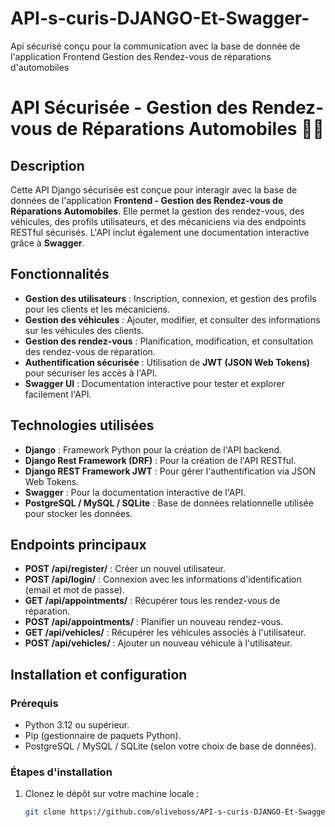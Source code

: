 # API-s-curis-DJANGO-Et-Swagger-
Api sécurisé  conçu pour la communication avec la base de donnée de l'application Frontend Gestion des Rendez-vous de réparations d'automobiles 
# API Sécurisée - Gestion des Rendez-vous de Réparations Automobiles 🚗🔧

## Description
Cette API Django sécurisée est conçue pour interagir avec la base de données de l'application **Frontend - Gestion des Rendez-vous de Réparations Automobiles**. Elle permet la gestion des rendez-vous, des véhicules, des profils utilisateurs, et des mécaniciens via des endpoints RESTful sécurisés. L'API inclut également une documentation interactive grâce à **Swagger**.

## Fonctionnalités
- **Gestion des utilisateurs** : Inscription, connexion, et gestion des profils pour les clients et les mécaniciens.
- **Gestion des véhicules** : Ajouter, modifier, et consulter des informations sur les véhicules des clients.
- **Gestion des rendez-vous** : Planification, modification, et consultation des rendez-vous de réparation.
- **Authentification sécurisée** : Utilisation de **JWT (JSON Web Tokens)** pour sécuriser les accès à l'API.
- **Swagger UI** : Documentation interactive pour tester et explorer facilement l'API.

## Technologies utilisées
- **Django** : Framework Python pour la création de l'API backend.
- **Django Rest Framework (DRF)** : Pour la création de l'API RESTful.
- **Django REST Framework JWT** : Pour gérer l'authentification via JSON Web Tokens.
- **Swagger** : Pour la documentation interactive de l'API.
- **PostgreSQL / MySQL / SQLite** : Base de données relationnelle utilisée pour stocker les données.
  
## Endpoints principaux
- **POST /api/register/** : Créer un nouvel utilisateur.
- **POST /api/login/** : Connexion avec les informations d'identification (email et mot de passe).
- **GET /api/appointments/** : Récupérer tous les rendez-vous de réparation.
- **POST /api/appointments/** : Planifier un nouveau rendez-vous.
- **GET /api/vehicles/** : Récupérer les véhicules associés à l'utilisateur.
- **POST /api/vehicles/** : Ajouter un nouveau véhicule à l'utilisateur.

## Installation et configuration

### Prérequis
- Python 3.12 ou supérieur.
- Pip (gestionnaire de paquets Python).
- PostgreSQL / MySQL / SQLite (selon votre choix de base de données).

### Étapes d'installation
1. Clonez le dépôt sur votre machine locale :
   ```bash
   git clone https://github.com/oliveboss/API-s-curis-DJANGO-Et-Swagger.git
